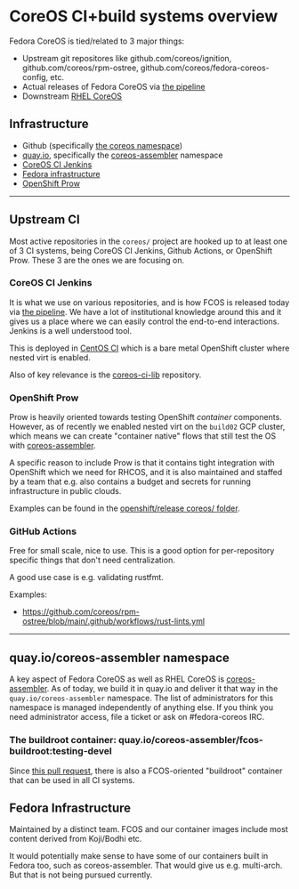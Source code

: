 # CoreOS CI+build systems overview

Fedora CoreOS is tied/related to 3 major things:

 - Upstream git repositores like github.com/coreos/ignition, github.com/coreos/rpm-ostree, github.com/coreos/fedora-coreos-config, etc.
 - Actual releases of Fedora CoreOS via [the pipeline](https://github.com/coreos/fedora-coreos-pipeline)
 - Downstream [RHEL CoreOS](https://github.com/openshift/os)

## Infrastructure

- Github (specifically [the coreos namespace](https://github.com/coreos/))
- [quay.io](https://quay.io), specifically the [coreos-assembler](https://quay.io/coreos/coreos-assembler) namespace
- [CoreOS CI Jenkins](https://github.com/coreos/coreos-ci)
- [Fedora infrastructure](https://fedoraproject.org/wiki/Infrastructure)
- [OpenShift Prow](https://docs.ci.openshift.org/)

---

## Upstream CI

Most active repositories in the `coreos/` project are hooked up to at least one of 3 CI systems, being CoreOS CI Jenkins, Github Actions, or OpenShift Prow.  These 3 are the ones we are focusing on.

### CoreOS CI Jenkins

It is what we use on various repositories, and is how FCOS is released today via [the pipeline](https://github.com/coreos/fedora-coreos-pipeline).
We have a lot of institutional knowledge around this and it gives us a place where we can easily control the end-to-end interactions.  Jenkins is a well understood tool.

This is deployed in [CentOS CI](https://wiki.centos.org/QaWiki/CI) which is a bare metal OpenShift cluster where nested virt is enabled. 

Also of key relevance is the [coreos-ci-lib](https://github.com/coreos/coreos-ci-lib) repository.

### OpenShift Prow

Prow is heavily oriented towards testing OpenShift *container* components.  However, as of recently we enabled nested virt on the `build02` GCP cluster, which means we can create "container native" flows that still test the OS with [coreos-assembler](https://github.com/coreos/coreos-assembler/).

A specific reason to include Prow is that it contains tight integration with OpenShift which we need for RHCOS, and it is also maintained and staffed by a team that e.g. also contains a budget and secrets for running infrastructure in public clouds.

Examples can be found in the [openshift/release coreos/ folder](https://github.com/openshift/release/tree/main/ci-operator/config/coreos).

### GitHub Actions

Free for small scale, nice to use.  This is a good option for per-repository specific things that don't need centralization.

A good use case is e.g. validating rustfmt.

Examples:

 - https://github.com/coreos/rpm-ostree/blob/main/.github/workflows/rust-lints.yml

---

## quay.io/coreos-assembler namespace

A key aspect of Fedora CoreOS as well as RHEL CoreOS is [coreos-assembler](https://github.com/coreos/coreos-assembler).  As of today, we build it in quay.io and deliver it that way in the `quay.io/coreos-assembler` namespace.  The list of administrators for this namespace is managed independently of anything else.  If you think you need administrator access, file a ticket or ask on #fedora-coreos IRC.

### The buildroot container: quay.io/coreos-assembler/fcos-buildroot:testing-devel

Since [this pull request](https://github.com/coreos/fedora-coreos-config/pull/740), there is also a FCOS-oriented "buildroot" container that can be used in all CI systems.

## Fedora Infrastructure

Maintained by a distinct team.  FCOS and our container images include most content derived from Koji/Bodhi etc.

It would potentially make sense to have some of our containers built in Fedora too, such as coreos-assembler.  That would give us e.g. multi-arch.  But that is not being pursued currently.

